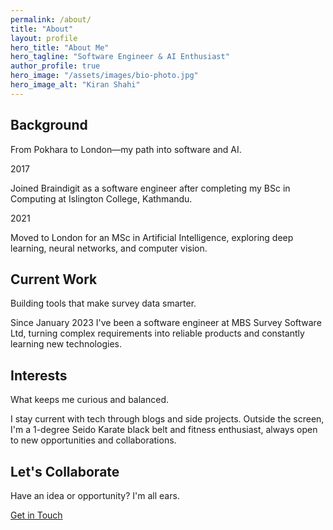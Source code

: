 ```yaml
---
permalink: /about/
title: "About"
layout: profile
hero_title: "About Me"
hero_tagline: "Software Engineer & AI Enthusiast"
author_profile: true
hero_image: "/assets/images/bio-photo.jpg"
hero_image_alt: "Kiran Shahi"
---
```


<div class="about-grid">

<section id="background" class="bio-section">
  <h2>Background</h2>
  <p class="section-intro">From Pokhara to London—my path into software and AI.</p>
  <div class="timeline">
    <div class="timeline-item">
      <span class="timeline-date">2017</span>
      <p>Joined Braindigit as a software engineer after completing my BSc in Computing at Islington College, Kathmandu.</p>
    </div>
    <div class="timeline-item">
      <span class="timeline-date">2021</span>
      <p>Moved to London for an MSc in Artificial Intelligence, exploring deep learning, neural networks, and computer vision.</p>
    </div>
  </div>
</section>

<section id="current-work" class="bio-section">
  <h2>Current Work</h2>
  <p class="section-intro">Building tools that make survey data smarter.</p>
  <p>Since January 2023 I've been a software engineer at MBS Survey Software Ltd, turning complex requirements into reliable products and constantly learning new technologies.</p>
</section>

<section id="interests" class="bio-section">
  <h2>Interests</h2>
  <p class="section-intro">What keeps me curious and balanced.</p>
  <p>I stay current with tech through blogs and side projects. Outside the screen, I'm a 1-degree Seido Karate black belt and fitness enthusiast, always open to new opportunities and collaborations.</p>
</section>

</div>

<section id="connect" class="cta-card">
  <h2>Let's Collaborate</h2>
  <p>Have an idea or opportunity? I'm all ears.</p>
  <a href="/contact/" class="btn btn--primary btn--large">Get in Touch</a>
</section>


